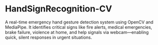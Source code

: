 # HandSignRecognition-CV
A real-time emergency hand gesture detection system using OpenCV and MediaPipe. It identifies critical signs like fire alerts, medical emergencies, brake failure, violence at home, and help signals via webcam—enabling quick, silent responses in urgent situations.

